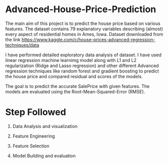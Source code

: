 # Advanced-House-Price-Prediction
The main aim of this project is to predict the house price based on various features.
The dataset contains 79 explanatory variables describing (almost) every aspect of residential homes in Ames, Iowa. 
Dataset downloaded from the link https://www.kaggle.com/c/house-prices-advanced-regression-techniques/data

I have performed detailed exploratory data analysis of dataset. I have used linear regression machine learnimg model along with L1 and L2 regularization (Ridge and Lasso regression) and other different Advanced regression techniques like random forest and gradient boosting to predict the house price and compared residual and scores of the models.

The goal is to predict the accurate SalePrice with given features. The models are evaluated using the Root-Mean-Squared-Error (RMSE).

# Step Followed 
1. Data Analysis and visualization

2. Feature Engineering

3. Feature Selection

4. Model Building and evaluation 
